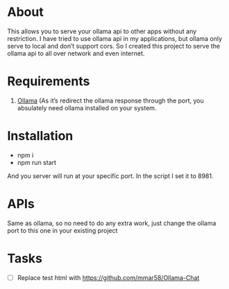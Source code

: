 # About

This allows you to serve your ollama api to other apps without any restriction. I have tried to use ollama api in my applications, but ollama only serve to local and don’t support cors. So I created this project to serve the ollama api to all over network and even internet.

# Requirements


1. [Ollama](https://ollama.com/download) (As it’s redirect the ollama response through the port, you absulately need ollama installed on your system.

# Installation

* npm i
* npm run start

And you server will run at your specific port. In the script I set it to 8981.

# APIs

Same as ollama, so no need to do any extra work, just change the ollama port to this one in your existing project

# Tasks

- [ ] Replace test html with <https://github.com/mmar58/Ollama-Chat>


